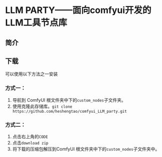 # **LLM PARTY——面向comfyui开发的LLM工具节点库** 

## 简介

## 下载
可以使用以下方法之一安装
### 方式一：
1. 导航到 ComfyUI 根文件夹中下的`custom_nodes`子文件夹。
2. 使用克隆此存储库。`git clone https://github.com/heshengtao/comfyui_LLM_party.git`

### 方式二：
1. 点击右上角的`CODE`
2. 点击`download zip`
3. 将下载的压缩包解压到ComfyUI 根文件夹中下的`custom_nodes`子文件夹中。
